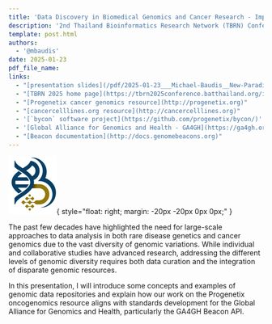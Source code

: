 ```yaml
---
title: 'Data Discovery in Biomedical Genomics and Cancer Research - Implementing a New Paradigm'
description: '2nd Thailand Bioinformatics Research Network (TBRN) Conference'
template: post.html 
authors:
  - '@mbaudis'
date: 2025-01-23
pdf_file_name:
links:
  - "[presentation slides](/pdf/2025-01-23___Michael-Baudis__New-Paradigm-in-Biomedical_Genomics__TBRN-Chiang-Mai.pdf)"
  - "[TBRN 2025 home page](https://tbrn2025conference.batthailand.org/index.php)"
  - "[Progenetix cancer genomics resource](http://progenetix.org)"
  - "[cancercelllines.org resource](http://cancercelllines.org)"
  - '[`bycon` software project](https://github.com/progenetix/bycon/)'
  - '[Global Alliance for Genomics and Health - GA4GH](https://ga4gh.org)'
  - "[Beacon documentation](http://docs.genomebeacons.org)"
---
```


![TBRN logo](/img/2024-TBRN-logo.png){ style="float: right; margin: -20px -20px 0px 0px;" }

The past few decades have highlighted the need for large-scale approaches to data
analysis in both rare disease genetics and cancer genomics due to the vast diversity
of genomic variations. While individual and collaborative studies have advanced
research, addressing the different levels of genomic diversity requires both data
curation and the integration of disparate genomic resources.

In this presentation, I will introduce some concepts and examples of genomic data
repositories and explain how our work on the Progenetix oncogenomics resource
aligns with standards development for the Global Alliance for Genomics and Health,
particularly the GA4GH Beacon API.

   